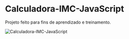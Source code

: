 # Calculadora-IMC-JavaScript
Projeto feito para fins de aprendizado e treinamento.

![Calculadora-IMC-JavaScript](https://i.imgur.com/2KvfHDL.png)
